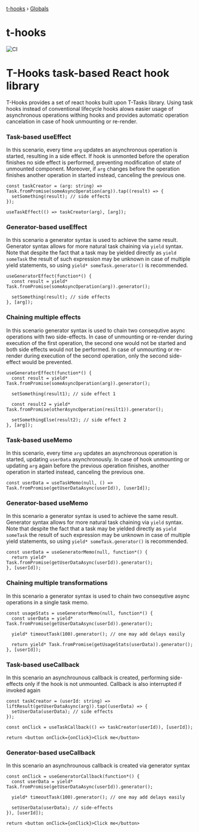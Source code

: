 [t-hooks](README.md) › [Globals](globals.md)

# t-hooks

![CI](https://github.com/lammonaaf/t-hooks/workflows/CI/badge.svg)

# T-Hooks task-based React hook library

T-Hooks provides a set of react hooks built upon T-Tasks library. Using task hooks instead of conventional lifecycle hooks alows easier usage of asynchronous operations withing hooks and provides automatic operation cancelation in case of hook unmounting or re-render.

### Task-based useEffect

In this scenario, every time ```arg``` updates an asynchronous operation is started, resulting in a side effect. If hook is unmonted before the operation finishes no side effect is performed, preventing modification of state of unmounted component. Moreover, if ```arg``` changes before the operation finishes another operation in started instead, canceling the previous one.

```tsx
const taskCreator = (arg: string) => Task.fromPromise(someAsyncOperation(arg)).tap((result) => {
  setSomething(result); // side effects
});

useTaskEffect(() => taskCreator(arg), [arg]);
```

### Generator-based useEffect

In this scenario a generator syntax is used to achieve the same result. Generator syntax allows for more natural task chaining via ```yield``` syntax. Note that despite the fact that a task may be yielded directly as ```yield someTask``` the result of such expression may be unknown in case of multiple yield statements, so using ```yield* someTask.generator()``` is recommended.

```tsx
useGeneratorEffect(function*() {
  const result = yield* Task.fromPromise(someAsyncOperation(arg)).generator();

  setSomething(result); // side effects
}, [arg]);
```

### Chaining multiple effects

In this scenario generator syntax is used to chain two consequtive async operations with two side-effects. In case of unmounting or re-render during execution of the first operation, the second one would not be started and both side effects would not be performed. In case of unmounting or re-render during execution of the second operation, only the second side-effect would be prevented. 

```tsx
useGeneratorEffect(function*() {
  const result = yield* Task.fromPromise(someAsyncOperation(arg)).generator();

  setSomething(result1); // side effect 1

  const result2 = yield* Task.fromPromise(otherAsyncOperation(resilt1)).generator();

  setSomethingElse(result2); // side effect 2
}, [arg]);
```

### Task-based useMemo

In this scenario, every time ```arg``` updates an asynchronous operation is started, updating ```userData``` asynchronously. In case of hook unmounting or updating ```arg``` again before the previous operation finishes, another operation in started instead, canceling the previous one.

```tsx
const userData = useTaskMemo(null, () => Task.fromPromise(getUserDataAsync(userId)), [userId]);
```

### Generator-based useMemo

In this scenario a generator syntax is used to achieve the same result. Generator syntax allows for more natural task chaining via ```yield``` syntax. Note that despite the fact that a task may be yielded directly as ```yield someTask``` the result of such expression may be unknown in case of multiple yield statements, so using ```yield* someTask.generator()``` is recommended.

```tsx
const userData = useGeneratorMemo(null, function*() {
  return yield* Task.fromPromise(getUserDataAsync(userId)).generator();
}, [userId]);
```

### Chaining multiple transformations

In this scenario a generator syntax is used to chain two consequtive async operations in a single task memo.

```tsx
const usageStats = useGeneratorMemo(null, function*() {
  const userData = yield* Task.fromPromise(getUserDataAsync(userId)).generator();

  yield* timeoutTask(100).generator(); // one may add delays easily

  return yield* Task.fromPromise(getUsageStats(userData)).generator();
}, [userId]);
```

### Task-based useCallback

In this scenario an asynchrounous callback is created, performing side-effects only if the hook is not unmounted. Callback is also interrupted if invoked again

```tsx
const taskCreator = (userId: string) => liftResult(getUserDataAsync(arg)).tap((userData) => {
  setUserData(userData); // side effects
});

const onClick = useTaskCallback(() => taskCreator(userId)), [userId]);

return <button onClick={onClick}>Click me</button>
```

### Generator-based useCallback

In this scenario an asynchrounous callback is created via generator syntax

```tsx
const onClick = useGeneratorCallback(function*() {
  const userData = yield* Task.fromPromise(getUserDataAsync(userId)).generator();

  yield* timeoutTask(100).generator(); // one may add delays easily

  setUserData(userData); // side-effects
}), [userId]);

return <button onClick={onClick}>Click me</button>
```
